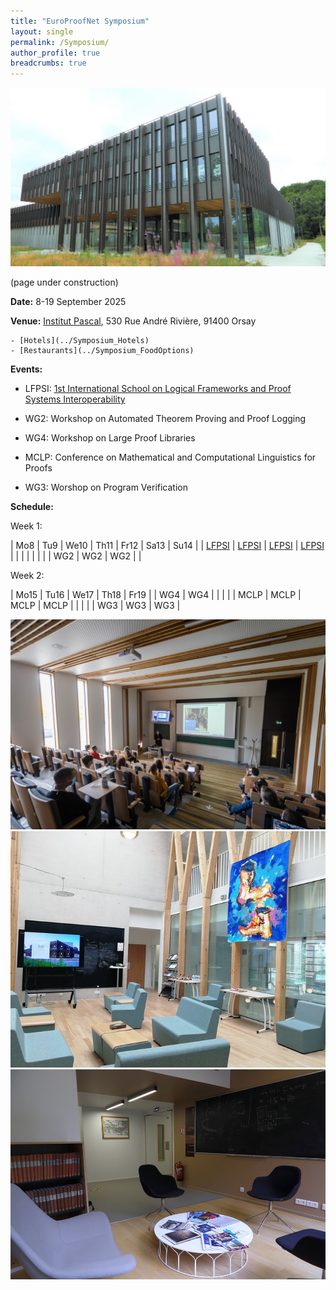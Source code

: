 ```yaml
---
title: "EuroProofNet Symposium"
layout: single
permalink: /Symposium/
author_profile: true
breadcrumbs: true
---
```


<img src="/_pages/symposium/ipa11.jpg"/>

(page under construction)

**Date:** 8-19 September 2025

**Venue:** [Institut Pascal](https://www.institut-pascal.universite-paris-saclay.fr/), 530 Rue André Rivière, 91400 Orsay

    - [Hotels](../Symposium_Hotels)
    - [Restaurants](../Symposium_FoodOptions)
    
**Events:**

* LFPSI: [1st International School on Logical Frameworks and Proof Systems Interoperability](../LFPSI24)

* WG2: Workshop on Automated Theorem Proving and Proof Logging

* WG4: Workshop on Large Proof Libraries

* MCLP: Conference on Mathematical and Computational Linguistics for Proofs

* WG3: Worshop on Program Verification

**Schedule:**

Week 1:

| Mo8                 | Tu9                 | We10                | Th11                | Fr12 | Sa13 | Su14 |
| [LFPSI](../LFPSI24) | [LFPSI](../LFPSI24) | [LFPSI](../LFPSI24) | [LFPSI](../LFPSI24) |      |      |      |
|                     |                     |                     | WG2                 | WG2  | WG2  |      |

Week 2:

| Mo15 | Tu16 | We17 | Th18 | Fr19 |
| WG4  | WG4  |      |      |      |
| MCLP | MCLP | MCLP | MCLP |      |
|      |      | WG3  | WG3  | WG3  |

<img src="/_pages/symposium/ipa13.jpg"/>
<img src="/_pages/symposium/ipa10.jpg"/>
<img src="/_pages/symposium/ipa7.jpg"/>
